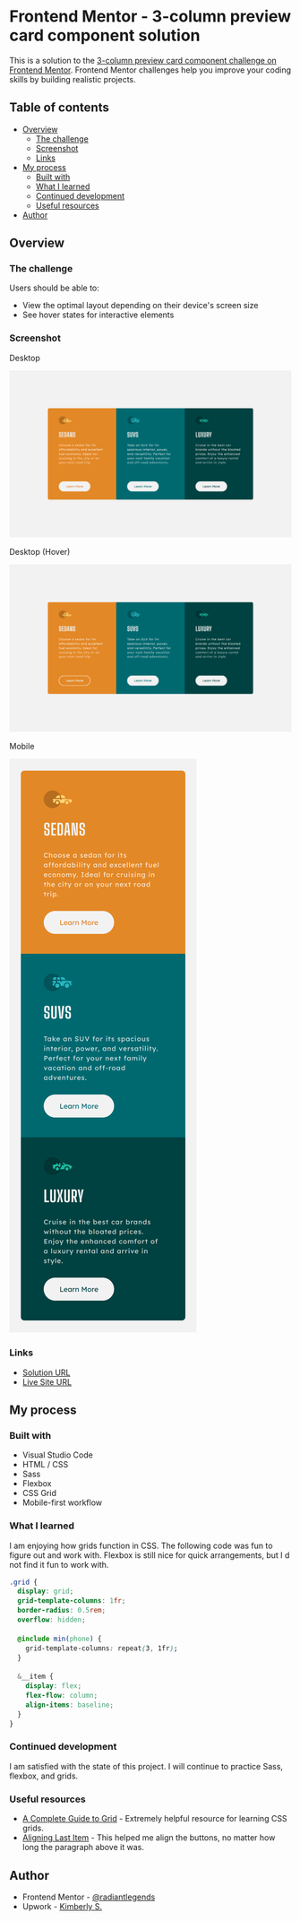 # Frontend Mentor - 3-column preview card component solution

This is a solution to the [3-column preview card component challenge on Frontend Mentor](https://www.frontendmentor.io/challenges/3column-preview-card-component-pH92eAR2-). Frontend Mentor challenges help you improve your coding skills by building realistic projects. 

## Table of contents

- [Overview](#overview)
  - [The challenge](#the-challenge)
  - [Screenshot](#screenshot)
  - [Links](#links)
- [My process](#my-process)
  - [Built with](#built-with)
  - [What I learned](#what-i-learned)
  - [Continued development](#continued-development)
  - [Useful resources](#useful-resources)
- [Author](#author)

## Overview

### The challenge

Users should be able to:

- View the optimal layout depending on their device's screen size
- See hover states for interactive elements

### Screenshot

Desktop

![](./screenshot-desktop.jpg)

Desktop (Hover)

![](./screenshot-desktop-hover.jpg)

Mobile

![](./screenshot-mobile.jpg)

### Links

- [Solution URL](https://github.com/radiantlegends/radiantlegends.github.io/tree/main/3-column-preview-card-component)
- [Live Site URL](https://radiantlegends.github.io/3-column-preview-card-component)

## My process

### Built with

- Visual Studio Code
- HTML / CSS
- Sass
- Flexbox
- CSS Grid
- Mobile-first workflow

### What I learned

I am enjoying how grids function in CSS. The following code was fun to figure out and work with. Flexbox is still nice for quick arrangements, but I d not find it fun to work with.


```css
.grid {
  display: grid;
  grid-template-columns: 1fr;
  border-radius: 0.5rem;
  overflow: hidden;

  @include min(phone) {
    grid-template-columns: repeat(3, 1fr);
  }

  &__item {
    display: flex;
    flex-flow: column;
    align-items: baseline;
  }
}
```

### Continued development

I am satisfied with the state of this project. I will continue to practice Sass, flexbox, and grids.

### Useful resources

- [A Complete Guide to Grid](https://css-tricks.com/snippets/css/complete-guide-grid/) - Extremely helpful resource for learning CSS grids.
- [Aligning Last Item](https://wpbeaches.com/aligning-last-item-bottom-container-flexbox/) - This helped me align the buttons, no matter how long the paragraph above it was.

## Author

- Frontend Mentor - [@radiantlegends](https://www.frontendmentor.io/profile/radiantlegends)
- Upwork - [Kimberly S.](https://www.upwork.com/freelancers/~0193e4cf5120bb4dc5)